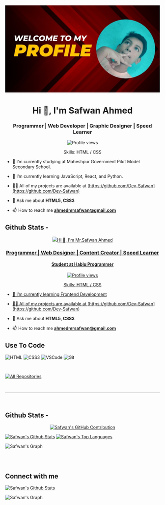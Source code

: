 ![I am safwan126b](banner.jpg)

<h1 align="center">Hi 👋, I'm Safwan Ahmed</h1>
<h3 align="center">Programmer | Web Developer | Graphic Designer | Speed Learner</h3>

<div align="center">

![Profile views](https://komarev.com/ghpvc/?username=safwan126b&color=red)

Skills: HTML / CSS 

</div>

- 🔭 I’m currently studying at Maheshpur Government Pilot Model Secondary School.

- 🌱 I’m currently learning JavaScript, React, and Python.

- 👨‍💻 All of my projects are available at [https://github.com/Dev-Safwan](https://github.com/Dev-Safwan)

- 💬 Ask me about **HTML5, CSS3**

- 📫 How to reach me **ahmedmrsafwan@gmail.com**


## Github Stats -

<p align="center">
  <a href="https://github.com/Dev-Safwan">
    <img src="![I am Dev-Safwan](banner.jpg)

<h1 align="center">Hi 👋, I'm Mr.Safwan Ahmed</h1>
<h3 align="center">Programmer | Web Designer | Content Creator | Speed Learner</h3>
<h4 align="center">Student at Hablu Programmer</h4>

<div align="center">

![Profile views](https://komarev.com/ghpvc/?username=Dev-Safwan&color=red)

Skills: HTML / CSS

</div>

- 🌱 I’m currently learning Frontend Development

- 👨‍💻 All of my projects are available at [https://github.com/Dev-Safwan](https://github.com/Dev-Safwan)

- 💬 Ask me about **HTML5, CSS3**

- 📫 How to reach me **ahmedmrsafwan@gmail.com**


## Use To Code


![HTML](https://img.shields.io/badge/HTML5-E34F26?style=for-the-badge&logo=html5&logoColor=white)
![CSS3](https://img.shields.io/badge/CSS3-1572B6?style=for-the-badge&logo=css3&logoColor=white)
![VSCode](https://img.shields.io/badge/Visual_Studio-0078d7?style=for-the-badge&logo=visual%20studio&logoColor=white)
![Git](https://img.shields.io/badge/Git-F05032?style=for-the-badge&logo=git&logoColor=white)

<br/>

<p align="left">
  <a href="https://github.com/Dev-Safwan?tab=repositories" target="_blank"><img alt="All Repositories" title="All Repositories" src="https://img.shields.io/badge/-All%20Repos-2962FF?style=for-the-badge&logo=koding&logoColor=white"/></a>
</p>

<br/>
<hr/>
<br/>

## Github Stats -

<p align="center">
  <a href="https://github.com/Dev-Safwan">
    <img src="https://github-profile-summary-cards.vercel.app/api/cards/profile-details?username=Dev-Safwan&theme=radical" alt="Safwan's GitHub Contribution"/>
  </a>
</p>

<a> 
    <a href="https://github.com/Dev-Safwan"><img alt="Safwan's Github Stats" src="https://denvercoder1-github-readme-stats.vercel.app/api?username=Dev-Safwan&show_icons=true&count_private=true&theme=react&border_color=7F3FBF&bg_color=0D1117&title_color=F85D7F&icon_color=F8D866" height="192px" width="49.5%"/></a>
  <a href="https://github.com/Dev-Safwan"><img alt="Safwan's Top Languages" src="https://denvercoder1-github-readme-stats.vercel.app/api/top-langs/?username=Dev-Safwan&langs_count=8&layout=compact&theme=react&border_color=7F3FBF&bg_color=0D1117&title_color=F85D7F&icon_color=F8D866" height="192px" width="49.5%"/></a>
  <br/>
</a>

![Safwan's Graph](https://github-readme-activity-graph.vercel.app/graph?username=Dev-Safwan&custom_title=Safwan's%20GitHub%20Activity%20Graph&bg_color=0D1117&color=7F3FBF&line=7F3FBF&point=7F3FBF&area_color=FFFFFF&title_color=FFFFFF&area=true)

<br/>

<br/>

## Connect with me


  </a>
</p>

<a> 
    <a href="https://github.com/Dev-Safwan"><img alt="Safwan's Github Stats" src="https://denvercoder1-github-readme-stats.vercel.app/api?username=Dev-Safwan&show_icons=true&count_private=true&theme=react&border_color=7F3FBF&bg_color=0D1117&title_color=F85D7F&icon_color=F8D866" height="192px" width="49.5%"/></a>
  <br/>
</a>

![Safwan's Graph](https://github-readme-activity-graph.vercel.app/graph?username=Dev-Safwan&custom_title=Safwan's%20GitHub%20Activity%20Graph&bg_color=0D1117&color=7F3FBF&line=7F3FBF&point=7F3FBF&area_color=FFFFFF&title_color=FFFFFF&area=true)

<br/>

